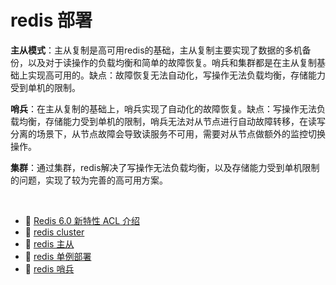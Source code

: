 # redis 部署

**主从模式**：主从复制是高可用redis的基础，主从复制主要实现了数据的多机备份，以及对于读操作的负载均衡和简单的故障恢复。哨兵和集群都是在主从复制基础上实现高可用的。缺点：故障恢复无法自动化，写操作无法负载均衡，存储能力受到单机的限制。

**哨兵**：在主从复制的基础上，哨兵实现了自动化的故障恢复。缺点：写操作无法负载均衡，存储能力受到单机的限制，哨兵无法对从节点进行自动故障转移，在读写分离的场景下，从节点故障会导致读服务不可用，需要对从节点做额外的监控切换操作。

**集群**：通过集群，redis解决了写操作无法负载均衡，以及存储能力受到单机限制的问题，实现了较为完善的高可用方案。

‍

* 📄 [Redis 6.0 新特性 ACL 介绍 ](redis%20部署/Redis%206.0%20新特性%20ACL%20介绍%20.md)
* 📄 [redis cluster](redis%20部署/redis%20cluster.md)
* 📄 [redis 主从](redis%20部署/redis%20主从.md)
* 📄 [redis 单例部署](redis%20部署/redis%20单例部署.md)
* 📄 [redis 哨兵](redis%20部署/redis%20哨兵.md)

‍
